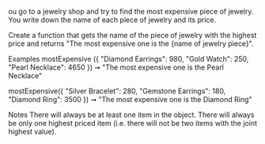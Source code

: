 ou go to a jewelry shop and try to find the most expensive piece of jewelry. You write down the name of each piece of jewelry and its price.

Create a function that gets the name of the piece of jewelry with the highest price and returns "The most expensive one is the {name of jewelry piece}".

Examples
mostExpensive ({
  "Diamond Earrings": 980,
  "Gold Watch": 250,
  "Pearl Necklace": 4650
}) ➞  "The most expensive one is the Pearl Necklace"

mostExpensive({
  "Silver Bracelet": 280,
  "Gemstone Earrings": 180,
  "Diamond Ring": 3500
}) ➞ "The most expensive one is the Diamond Ring"

Notes
There will always be at least one item in the object.
There will always be only one highest priced item (i.e. there will not be two items with the joint highest value).